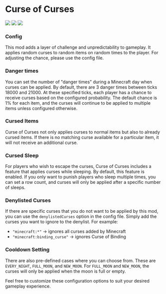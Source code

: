 # Curse of Curses
[![](https://badges.moddingx.org/modrinth/downloads/curse-of-curses?style=flat)](https://www.curseforge.com/minecraft/mc-mods/curse-of-curses)
[![](https://badges.moddingx.org/curseforge/downloads/382881?style=flat)](https://www.curseforge.com/minecraft/mc-mods/curse-of-curses)
[![](https://img.shields.io/github/issues-raw/ChaoticTrials/CurseOfCurses?style=flat-square)](https://github.com/ChaoticTrials/CurseOfCurses)


### Config
This mod adds a layer of challenge and unpredictability to gameplay. It applies random curses to random 
items on random times to the player. For adjusting the chance, please use the config file. 


### Danger times
You can set the number of "danger times" during a Minecraft day when curses can be applied. By default, there are 3 
danger times between ticks 18000 and 21000. At these specified ticks, each player has a chance to receive curses based 
on the configured probability. The default chance is 1% for each item, and the curses will continue to be applied to 
multiple items unless configured otherwise.


### Cursed Items
Curse of Curses not only applies curses to normal items but also to already cursed items. If there is no matching curse 
available for a particular item, it will not receive an additional curse.


### Cursed Sleep
For players who wish to escape the curses, Curse of Curses includes a feature that applies curses while sleeping. By 
default, this feature is enabled. If you only want to punish players who sleep multiple times, you can set a row count, 
and curses will only be applied after a specific number of sleeps.


### Denylisted Curses
If there are specific curses that you do not want to be applied by this mod, you can use the `denylistedCurses` option in 
the config file. Simply add the curses you want to ignore to the denylist. For example:

- `"minecraft:*"` -> ignores all curses added by Minecraft
- `"minecraft:binding_curse"` -> ignores Curse of Binding


### Cooldown Setting
There are also pre-defined cases where you can choose from. These are `EVERY_NIGHT`, `FULL_MOON`, and `NEW_MOON`.
For `FULL_MOON` and `NEW_MOON`, the curses will only be applied when the moon is full or empty.

Feel free to customize these configuration options to suit your desired gameplay experience.


